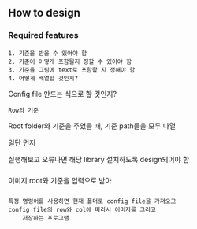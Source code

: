## How to design

### Required features
	1. 기준을 받을 수 있어야 함
	2. 기준이 어떻게 포함될지 정할 수 있어야 함
	3. 기준을 그림에 text로 포함할 지 정해야 함
	4. 어떻게 배열할 것인지?
	

Config file 만드는 식으로 할 것인지?


	Row의 기준
		
		
		


Root folder와 기준을 주었을 때, 기준 path들을 모두 나열

일단 먼저 



실행해보고 오류나면 해당 library 설치하도록 design되어야 함






###

이미지 root와 기준을 입력으로 받아 
	
	
	
###

	특정 명령어를 사용하면 현재 폴더로 config file을 가져오고
	config file의 row와 col에 따라서 이미지를 그리고
		저장하는 프로그램
		